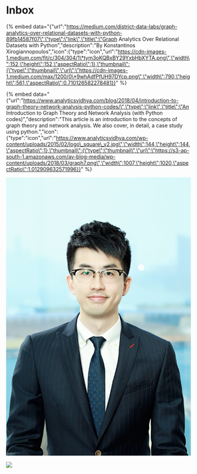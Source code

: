 # Inbox

{% embed data="{\"url\":\"https://medium.com/district-data-labs/graph-analytics-over-relational-datasets-with-python-89fb14587f07\",\"type\":\"link\",\"title\":\"Graph Analytics Over Relational Datasets with Python\",\"description\":\"By Konstantinos Xirogiannopoulos\",\"icon\":{\"type\":\"icon\",\"url\":\"https://cdn-images-1.medium.com/fit/c/304/304/1\*tym3oKQBxBY29YxbHbXYTA.png\",\"width\":152,\"height\":152,\"aspectRatio\":1},\"thumbnail\":{\"type\":\"thumbnail\",\"url\":\"https://cdn-images-1.medium.com/max/1200/0\*9whAdfPfUH97DYcp.png\",\"width\":790,\"height\":561,\"aspectRatio\":0.710126582278481}}" %}

{% embed data="{\"url\":\"https://www.analyticsvidhya.com/blog/2018/04/introduction-to-graph-theory-network-analysis-python-codes/\",\"type\":\"link\",\"title\":\"An Introduction to Graph Theory and Network Analysis \(with Python codes\)\",\"description\":\"This article is an introduction to the concepts of graph theory and network analysis. We also cover, in detail, a case study using python.\",\"icon\":{\"type\":\"icon\",\"url\":\"https://www.analyticsvidhya.com/wp-content/uploads/2015/02/logo\_square\_v2.jpg\",\"width\":144,\"height\":144,\"aspectRatio\":1},\"thumbnail\":{\"type\":\"thumbnail\",\"url\":\"https://s3-ap-south-1.amazonaws.com/av-blog-media/wp-content/uploads/2018/03/graph7.png\",\"width\":1007,\"height\":1020,\"aspectRatio\":1.012909632571996}}" %}





![](.gitbook/assets/photo.jpg)

![](.gitbook/assets/dscf0966.jpg)

